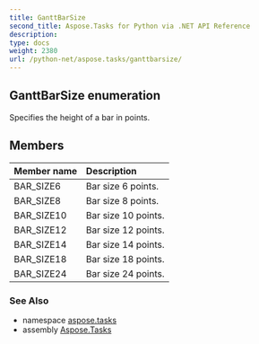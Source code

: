 ```yaml
---
title: GanttBarSize
second_title: Aspose.Tasks for Python via .NET API Reference
description: 
type: docs
weight: 2380
url: /python-net/aspose.tasks/ganttbarsize/
---
```


## GanttBarSize enumeration

Specifies the height of a bar in points.

## Members
| Member name | Description |
| :- | :- |
|BAR_SIZE6|Bar size 6 points.|
|BAR_SIZE8|Bar size 8 points.|
|BAR_SIZE10|Bar size 10 points.|
|BAR_SIZE12|Bar size 12 points.|
|BAR_SIZE14|Bar size 14 points.|
|BAR_SIZE18|Bar size 18 points.|
|BAR_SIZE24|Bar size 24 points.|

### See Also

* namespace [aspose.tasks](/tasks/python-net/aspose.tasks/)
* assembly [Aspose.Tasks](/tasks/python-net/)

